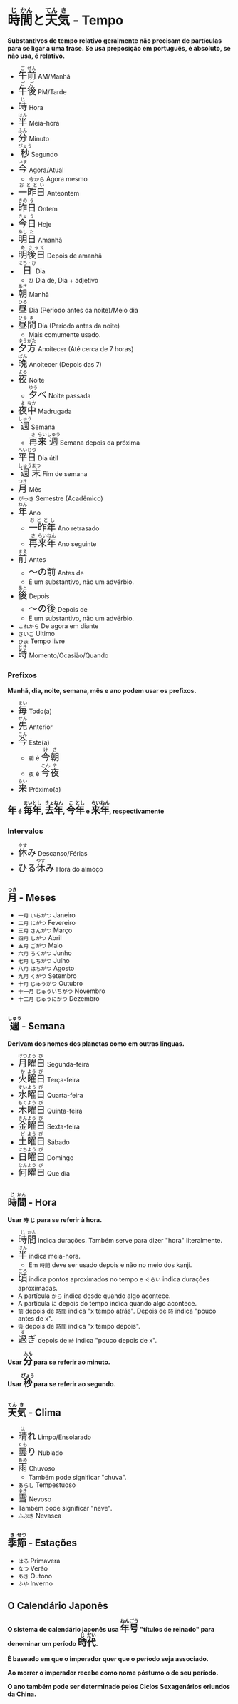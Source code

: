 # <ruby>時<rt>じ</rt>間<rt>かん</rt></ruby>と<ruby>天<rt>てん</rt>気<rt>き</rt></ruby> - Tempo

**Substantivos de tempo relativo geralmente não precisam de partículas para se ligar a uma frase. Se usa preposição em português, é absoluto, se não usa, é relativo.**

-   <font size="5"><code><ruby>午<rt>ご</rt>前<rt>ぜん</rt></ruby></code></font> AM/Manhã
-   <font size="5"><code><ruby>午<rt>ご</rt>後<rt>ご</rt></ruby></code></font> PM/Tarde
-   <font size="5"><code><ruby>時<rt>じ</rt></ruby></code></font> Hora
-   <font size="5"><code><ruby>半<rt>はん</rt></ruby></code></font> Meia-hora
-   <font size="5"><code><ruby>分<rt>ふん</rt></ruby></code></font> Minuto
-   <font size="5"><code><ruby>秒<rt>びょう</rt></ruby></code></font> Segundo
-   <font size="5"><code><ruby>今<rt>いま</rt></ruby></code></font> Agora/Atual
    -   `今から` Agora mesmo
-   <font size="5"><code><ruby>一昨日<rt>おととい</rt></ruby></code></font> Anteontem
-   <font size="5"><code><ruby>昨<rt>きの</rt>日<rt>う</rt></ruby></code></font> Ontem
-   <font size="5"><code><ruby>今<rt>きょ</rt>日<rt>う</rt></ruby></code></font> Hoje
-   <font size="5"><code><ruby>明<rt>あし</rt>日<rt>た</rt></ruby></code></font> Amanhã
-   <font size="5"><code><ruby>明<rt>あ</rt>後日<rt>さって</rt></ruby></code></font> Depois de amanhã
-   <font size="5"><code><ruby>日<rt>にち・ひ</rt></ruby></code></font> Dia
    -   `ひ` Dia de, Dia + adjetivo
-   <font size="5"><code><ruby>朝<rt>あさ</rt></ruby></code></font> Manhã
-   <font size="5"><code><ruby>昼<rt>ひる</rt></ruby></code></font> Dia (Período antes da noite)/Meio dia
-   <font size="5"><code><ruby>昼<rt>ひる</rt>間<rt>ま</rt></ruby></code></font> Dia (Período antes da noite)
    -   Mais comumente usado.
-   <font size="5"><code><ruby>夕<rt>ゆう</rt>方<rt>がた</rt></ruby></code></font> Anoitecer (Até cerca de 7 horas)
-   <font size="5"><code><ruby>晩<rt>ばん</rt></ruby></code></font> Anoitecer (Depois das 7)
-   <font size="5"><code><ruby>夜<rt>よる</rt></ruby></code></font> Noite
    -   <font size="5"><code><ruby>夕<rt>ゆう</rt></ruby>べ</code></font> Noite passada
-   <font size="5"><code><ruby>夜<rt>よ</rt>中<rt>なか</rt></ruby></code></font> Madrugada
-   <font size="5"><code><ruby>週<rt>しゅう</rt></ruby></code></font> Semana
    -   <font size="5"><code><ruby>再<rt>さ</rt>来<rt>らい</rt>週<rt>しゅう</rt></ruby></code></font> Semana depois da próxima
-   <font size="5"><code><ruby>平<rt>へい</rt>日<rt>じつ</rt></ruby></code></font> Dia útil
-   <font size="5"><code><ruby>週<rt>しゅう</rt>末<rt>まつ</rt></ruby></code></font> Fim de semana
-   <font size="5"><code><ruby>月<rt>つき</rt></ruby></code></font> Mês
-   `がっき` Semestre (Acadêmico)
-   <font size="5"><code><ruby>年<rt>ねん</rt></ruby></code></font> Ano
    -   <font size="5"><code><ruby>一昨年<rt>おととし</rt></ruby></code></font> Ano retrasado
    -   <font size="5"><code><ruby>再<rt>さ</rt>来<rt>らい</rt>年<rt>ねん</rt></ruby></code></font> Ano seguinte
-   <font size="5"><code><ruby>前<rt>まえ</rt></ruby></code></font> Antes
    -   <font size="5"><code><ruby>～の前</ruby></code></font> Antes de
    -   É um substantivo, não um advérbio.
-   <font size="5"><code><ruby>後<rt>あと</rt></ruby></code></font> Depois
    -   <font size="5"><code><ruby>～の後</ruby></code></font> Depois de
    -   É um substantivo, não um advérbio.
-   `これから` De agora em diante
-   `さいご` Último
-   `ひま` Tempo livre
-   <font size="5"><code><ruby>時<rt>とき</rt></ruby></code></font> Momento/Ocasião/Quando

### Prefixos

**Manhã, dia, noite, semana, mês e ano podem usar os prefixos.**

-   <font size="5"><code><ruby>毎<rt>まい</rt></ruby></code></font> Todo(a)
-   <font size="5"><code><ruby>先<rt>せん</rt></ruby></code></font> Anterior
-   <font size="5"><code><ruby>今<rt>こん</rt></ruby></code></font> Este(a)
    -   `朝` é <font size="5"><code><ruby>今<rt>け</rt>朝<rt>さ</rt></ruby></code></font>
    -   `夜` é <font size="5"><code><ruby>今<rt>こん</rt>夜<rt>や</rt></ruby></code></font>
-   <font size="5"><code><ruby>来<rt>らい</rt></ruby></code></font> Próximo(a)

**<font size=5>`年`</font> é <font size="5"><code><ruby>毎<rt>まい</rt>年<rt>とし</rt></ruby></code></font>, <font size="5"><code><ruby>去<rt>きょ</rt>年<rt>ねん</rt></ruby></code></font>, <font size="5"><code><ruby>今<rt>こ</rt>年<rt>とし</rt></ruby></code></font> e <font size="5"><code><ruby>来<rt>らい</rt>年<rt>ねん</rt></ruby></code></font>, respectivamente**

### Intervalos

-   <font size="5"><code><ruby>休<rt>やす</rt></ruby>み</code></font> Descanso/Férias
-   <font size="5"><code>ひる<ruby>休<rt>やす</rt></ruby>み</code></font> Hora do almoço

## <ruby>月<rt>つき</rt></ruby> - Meses

-   `一月` `いちがつ` Janeiro
-   `二月` `にがつ` Fevereiro
-   `三月` `さんがつ` Março
-   `四月` `しがつ` Abril
-   `五月` `ごがつ` Maio
-   `六月` `ろくがつ` Junho
-   `七月` `しちがつ` Julho
-   `八月` `はちがつ` Agosto
-   `九月` `くがつ` Setembro
-   `十月` `じゅうがつ` Outubro
-   `十一月` `じゅういちがつ` Novembro
-   `十二月` `じゅうにがつ` Dezembro

## <ruby>週<rt>しゅう</rt></ruby> - Semana

**Derivam dos nomes dos planetas como em outras línguas.**

-   <font size="5"><code><ruby>月<rt>げつ</rt>曜<rt>よう</rt>日<rt>び</rt></ruby></code></font> Segunda-feira
-   <font size="5"><code><ruby>火<rt>か</rt>曜<rt>よう</rt>日<rt>び</rt></ruby></code></font> Terça-feira
-   <font size="5"><code><ruby>水<rt>すい</rt>曜<rt>よう</rt>日<rt>び</rt></ruby></code></font> Quarta-feira
-   <font size="5"><code><ruby>木<rt>もく</rt>曜<rt>よう</rt>日<rt>び</rt></ruby></code></font> Quinta-feira
-   <font size="5"><code><ruby>金<rt>きん</rt>曜<rt>よう</rt>日<rt>び</rt></ruby></code></font> Sexta-feira
-   <font size="5"><code><ruby>土<rt>ど</rt>曜<rt>よう</rt>日<rt>び</rt></ruby></code></font> Sábado
-   <font size="5"><code><ruby>日<rt>にち</rt>曜<rt>よう</rt>日<rt>び</rt></ruby></code></font> Domingo
-   <font size="5"><code><ruby>何<rt>なん</rt>曜<rt>よう</rt>日<rt>び</rt></ruby></code></font> Que dia

## <ruby>時<rt>じ</rt>間<rt>かん</rt></ruby> - Hora

**Usar `時` `じ` para se referir à hora.**

-   <font size="5"><code><ruby>時<rt>じ</rt>間<rt>かん</rt></ruby></code></font> indica durações. Também serve para dizer "hora" literalmente.
-   <font size="5"><code><ruby>半<rt>はん</rt></ruby></code></font> indica meia-hora.
    -   Em `時間` deve ser usado depois e não no meio dos kanji.
-   <font size="5"><code><ruby>頃<rt>ごろ</rt></ruby></code></font> indica pontos aproximados no tempo e `ぐらい` indica durações aproximadas.
-   A partícula `から` indica desde quando algo acontece.
-   A partícula `に` depois do tempo indica quando algo acontece.
-   `前` depois de `時間` indica "x tempo atrás". Depois de `時` indica "pouco antes de x".
-   `後` depois de `時間` indica "x tempo depois".
-   <font size="5"><code><ruby>過<rt>す</rt></ruby>ぎ</code></font> depois de `時` indica "pouco depois de x".

**Usar <font size="5"><code><ruby>分<rt>ふん</rt></ruby></code></font> para se referir ao minuto.**

**Usar <font size="5"><code><ruby>秒<rt>びょう</rt></ruby></code></font> para se referir ao segundo.**

## <ruby>天<rt>てん</rt>気<rt>き</rt></ruby> - Clima

-   <font size="5"><code><ruby>晴<rt>は</rt></ruby>れ</code></font> Limpo/Ensolarado
-   <font size="5"><code><ruby>曇<rt>くも</rt></ruby>り</code></font> Nublado
-   <font size="5"><code><ruby>雨<rt>あめ</rt></ruby></code></font> Chuvoso
    -   Também pode significar "chuva".
-   `あらし` Tempestuoso
-   <font size="5"><code><ruby>雪<rt>ゆき</rt></ruby></code></font> Nevoso
-   Também pode significar "neve".
-   `ふぶき` Nevasca

## <ruby>季<rt>き</rt>節<rt>せつ</rt></ruby> - Estações

-   `はる` Primavera
-   `なつ` Verão
-   `あき` Outono
-   `ふゆ` Inverno

## O Calendário Japonês

**O sistema de calendário japonês usa <font size="5"><code><ruby>年<rt>ねん</rt>号<rt>ごう</rt></ruby></code></font> "títulos de reinado" para denominar um período <font size="5"><code><ruby>時<rt>じ</rt>代<rt>だい</rt></ruby></code></font>.**

**É baseado em que o imperador quer que o período seja associado.**

**Ao morrer o imperador recebe como nome póstumo o de seu período.**

**O ano também pode ser determinado pelos Ciclos Sexagenários oriundos da China.**
